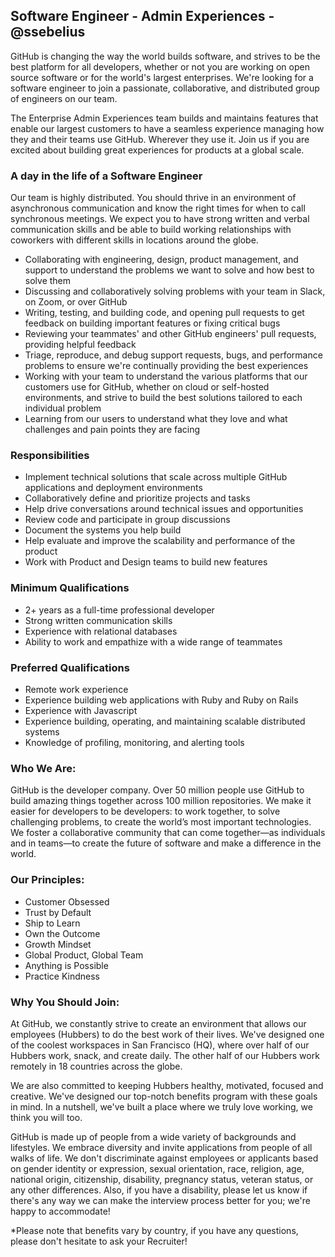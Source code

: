 ## Software Engineer - Admin Experiences - @ssebelius

GitHub is changing the way the world builds software, and strives to be the best platform for all developers, whether or not you are working on open source software or for the world's largest enterprises. We're looking for a software engineer to join a passionate, collaborative, and distributed group of engineers on our team.

The Enterprise Admin Experiences team builds and maintains features that enable our largest customers to have a seamless experience managing how they and their teams use GitHub. Wherever they use it. Join us if you are excited about building great experiences for products at a global scale.

### A day in the life of a Software Engineer

Our team is highly distributed. You should thrive in an environment of asynchronous communication and know the right times for when to call synchronous meetings. We expect you to have strong written and verbal communication skills and be able to build working relationships with coworkers with different skills in locations around the globe.

- Collaborating with engineering, design, product management, and support to understand the problems we want to solve and how best to solve them
- Discussing and collaboratively solving problems with your team in Slack, on Zoom, or over GitHub
- Writing, testing, and building code, and opening pull requests to get feedback on building important features or fixing critical bugs
- Reviewing your teammates' and other GitHub engineers' pull requests, providing helpful feedback
- Triage, reproduce, and debug support requests, bugs, and performance problems to ensure we're continually providing the best experiences
- Working with your team to understand the various platforms that our customers use for GitHub, whether on cloud or self-hosted environments, and strive to build the best solutions tailored to each individual problem
- Learning from our users to understand what they love and what challenges and pain points they are facing

### Responsibilities

- Implement technical solutions that scale across multiple GitHub applications and deployment environments
- Collaboratively define and prioritize projects and tasks
- Help drive conversations around technical issues and opportunities
- Review code and participate in group discussions
- Document the systems you help build
- Help evaluate and improve the scalability and performance of the product
- Work with Product and Design teams to build new features

### Minimum Qualifications

- 2+ years as a full-time professional developer
- Strong written communication skills
- Experience with relational databases
- Ability to work and empathize with a wide range of teammates

### Preferred Qualifications

- Remote work experience
- Experience building web applications with Ruby and Ruby on Rails
- Experience with Javascript
- Experience building, operating, and maintaining scalable distributed systems
- Knowledge of profiling, monitoring, and alerting tools

### Who We Are:

GitHub is the developer company. Over 50 million people use GitHub to build amazing things together across 100 million repositories. We make it easier for developers to be developers: to work together, to solve challenging problems, to create the world’s most important technologies. We foster a collaborative community that can come together—as individuals and in teams—to create the future of software and make a difference in the world.

### Our Principles:

- Customer Obsessed
- Trust by Default
- Ship to Learn
- Own the Outcome
- Growth Mindset
- Global Product, Global Team
- Anything is Possible
- Practice Kindness

### Why You Should Join:

At GitHub, we constantly strive to create an environment that allows our employees (Hubbers) to do the best work of their lives. We've designed one of the coolest workspaces in San Francisco (HQ), where over half of our Hubbers work, snack, and create daily. The other half of our Hubbers work remotely in 18 countries across the globe.

We are also committed to keeping Hubbers healthy, motivated, focused and creative. We've designed our top-notch benefits program with these goals in mind. In a nutshell, we've built a place where we truly love working, we think you will too.

GitHub is made up of people from a wide variety of backgrounds and lifestyles. We embrace diversity and invite applications from people of all walks of life. We don't discriminate against employees or applicants based on gender identity or expression, sexual orientation, race, religion, age, national origin, citizenship, disability, pregnancy status, veteran status, or any other differences. Also, if you have a disability, please let us know if there's any way we can make the interview process better for you; we're happy to accommodate!

\*Please note that benefits vary by country, if you have any questions, please don't hesitate to ask your Recruiter!
